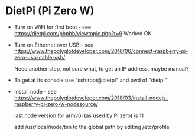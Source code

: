 # DietPi (Pi Zero W)
- Turn on WiFi for first boot - see https://dietpi.com/phpbb/viewtopic.php?t=9
  Worked OK
- Turn on Ethernet over USB - see https://www.thepolyglotdeveloper.com/2016/06/connect-raspberry-pi-zero-usb-cable-ssh/

  Need another step, not sure what, to get an IP address, maybe manual?
- To get at its console use "ssh root@dietpi" and pwd of "dietpi"
- Install node - see https://www.thepolyglotdeveloper.com/2018/03/install-nodejs-raspberry-pi-zero-w-nodesource/

  last node version for armv6l (as used by Pi zero) is 11

  add /usr/local/node/bin to the global path by editing /etc/profile
